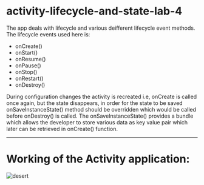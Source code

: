 # activity-lifecycle-and-state-lab-4

The app deals with lifecycle and various deifferent lifecycle event methods. The lifecycle events used here is:
* onCreate()
* onStart()
* onResume()
* onPause()
* onStop()
* onRestart()
* onDestroy()

During configuration changes the activity is recreated i.e, onCreate is called once again, but the state disappears, in order for the state to be saved onSaveInstanceState()
method should be overridden which would be called before onDestroy() is called. The onSaveInstanceState() provides a bundle which allows the developer to store various data as 
key value pair which later can be retrieved in onCreate() function.

-----------------------------------------------------------

# Working of the Activity application:


![desert](https://user-images.githubusercontent.com/110808053/226163477-a404f378-b333-47bb-b86d-84d8fcdd5824.gif)
